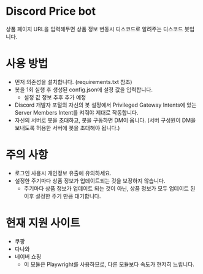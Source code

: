# Discord Price bot
상품 페이지 URL을 입력해두면 상품 정보 변동시 디스코드로 알려주는 디스코드 봇입니다.

# 사용 방법
* 먼저 의존성을 설치합니다. (requirements.txt 참조)
* 봇을 1회 실행 후 생성된 config.json에 설정 값을 입력합니다.
  - 설정 값 정보 추후 추가 예정
* Discord 개발자 포털의 자신의 봇 설정에서 Privileged Gateway Intents에 있는 Server Members Intent를 켜줘야 제대로 작동합니다.
* 자신의 서버로 봇을 초대하고, 봇을 구동하면 DM이 옵니다. (서버 구성원이 DM을 보내도록 허용한 서버에 봇을 초대해야 됩니다.)

# 주의 사항
* 로그인 사용시 개인정보 유출에 유의하세요.
* 설정한 주기마다 상품 정보가 업데이트되는 것을 보장하지 않습니다.
  - 주기마다 상품 정보가 업데이트 되는 것이 아닌, 상품 정보가 모두 업데이트 된 이후 설정한 주기 만큼 대기합니다.

# 현재 지원 사이트
* 쿠팡
* 다나와
* 네이버 쇼핑
  - 이 모듈은 Playwright를 사용하므로, 다른 모듈보다 속도가 현저히 느립니다.


